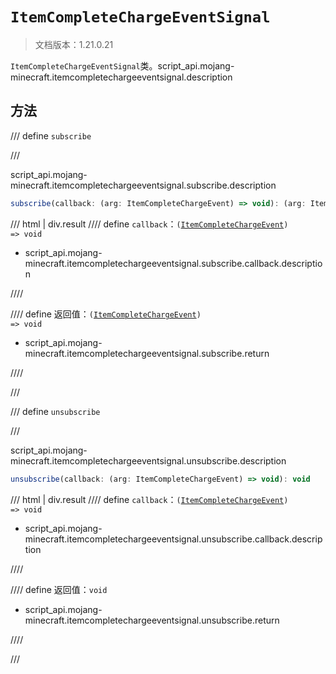 # `ItemCompleteChargeEventSignal`

> 文档版本：1.21.0.21

`ItemCompleteChargeEventSignal`类。script_api.mojang-minecraft.itemcompletechargeeventsignal.description

## 方法

/// define
`subscribe`


///

script_api.mojang-minecraft.itemcompletechargeeventsignal.subscribe.description

```js
subscribe(callback: (arg: ItemCompleteChargeEvent) => void): (arg: ItemCompleteChargeEvent) => void
```

/// html | div.result
//// define
`callback`：<code>(<a href="../itemcompletechargeevent/">ItemCompleteChargeEvent</a>) =&gt; void</code>

- script_api.mojang-minecraft.itemcompletechargeeventsignal.subscribe.callback.description


////

//// define
返回值：<code>(<a href="../itemcompletechargeevent/">ItemCompleteChargeEvent</a>) =&gt; void</code>

- script_api.mojang-minecraft.itemcompletechargeeventsignal.subscribe.return


////

///


/// define
`unsubscribe`


///

script_api.mojang-minecraft.itemcompletechargeeventsignal.unsubscribe.description

```js
unsubscribe(callback: (arg: ItemCompleteChargeEvent) => void): void
```

/// html | div.result
//// define
`callback`：<code>(<a href="../itemcompletechargeevent/">ItemCompleteChargeEvent</a>) =&gt; void</code>

- script_api.mojang-minecraft.itemcompletechargeeventsignal.unsubscribe.callback.description


////

//// define
返回值：`void`

- script_api.mojang-minecraft.itemcompletechargeeventsignal.unsubscribe.return


////

///


